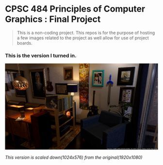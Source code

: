 # CPSC 484 Principles of Computer Graphics : Final Project

> This is a non-coding project. This repos is for the purpose of hosting a few images related to the project as well allow for use of project boards.


### This is the version I turned in. 

![Example Test Render](TurnInVersion.png)

_This version is scaled down(1024x576) from the original(1920x1080)_